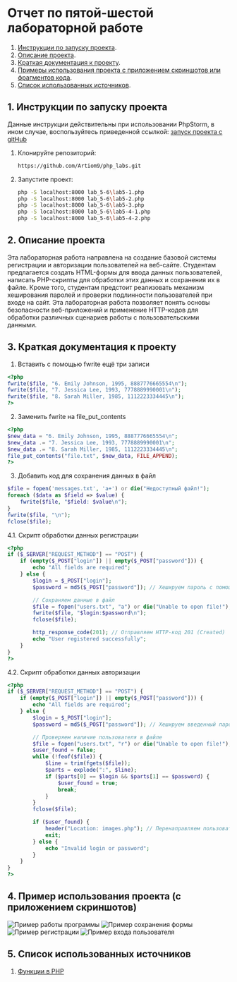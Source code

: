 # Отчет по пятой-шестой лабораторной работе

1. [Инструкции по запуску проекта](#1-инструкции-по-запуску-проекта).
2. [Описание проекта](#2-описание-проекта).
3. [Краткая документация к проекту](#3-краткая-документация-к-проекту).
4. [Примеры использования проекта с приложением скриншотов или фрагментов кода](#4-пример-использования-проекта-с-приложением-скриншотов).
5. [Список использованных источников](#5-список-использованных-источников).

## 1. Инструкции по запуску проекта

Данные инструкции действительны при использовании PhpStorm, в ином случае, воспользуйтесь приведенной ссылкой:
[запуск проекта с gitHub](https://www.youtube.com/watch?v=6N6JFynR0gM)

1. Клонируйте репозиторий:
   ```bash
   https://github.com/Artiom9/php_labs.git
2. Запустите проект:
   <!-- Если у вас есть веб-сервер (например, Apache или Nginx), настройте его так, чтобы корневой каталог указывал на
   каталог вашего проекта.  
   Если у вас нет веб-сервера, вы можете использовать встроенный сервер PHP для тестирования: -->
   ```bash 
   php -S localhost:8000 lab_5-6\lab5-1.php
   php -S localhost:8000 lab_5-6\lab5-2.php
   php -S localhost:8000 lab_5-6\lab5-3.php
   php -S localhost:8000 lab_5-6\lab5-4-1.php
   php -S localhost:8000 lab_5-6\lab5-4-2.php

## 2. Описание проекта

Эта лабораторная работа направлена на создание базовой системы регистрации и авторизации пользователей на веб-сайте. Студентам предлагается создать HTML-формы для ввода данных пользователей, написать PHP-скрипты для обработки этих данных и сохранения их в файле. Кроме того, студентам предстоит реализовать механизм хеширования паролей и проверки подлинности пользователей при входе на сайт. Эта лабораторная работа позволяет понять основы безопасности веб-приложений и применение HTTP-кодов для обработки различных сценариев работы с пользовательскими данными.

## 3. Краткая документация к проекту
1. Вставить с помощью fwrite ещё три записи
```php
<?php
fwrite($file, "6. Emily Johnson, 1995, 8887776665554\n");
fwrite($file, "7. Jessica Lee, 1993, 7778889990001\n");
fwrite($file, "8. Sarah Miller, 1985, 1112223334445\n");
?>
```

2. Заменить fwrite на file_put_contents
```php
<?php
$new_data = "6. Emily Johnson, 1995, 8887776665554\n";
$new_data .= "7. Jessica Lee, 1993, 7778889990001\n";
$new_data .= "8. Sarah Miller, 1985, 1112223334445\n";
file_put_contents("file.txt", $new_data, FILE_APPEND);
?>
```

3. Добавить код для сохранения данных в файл
```php
$file = fopen('messages.txt', 'a+') or die("Недоступный файл!");
foreach ($data as $field => $value) {
    fwrite($file, "$field: $value\n");
}
fwrite($file, "\n");
fclose($file);
```

4.1. Скрипт обработки данных регистрации
```php
<?php
if ($_SERVER["REQUEST_METHOD"] == "POST") {
    if (empty($_POST["login"]) || empty($_POST["password"])) {
        echo "All fields are required";
    } else {
        $login = $_POST["login"];
        $password = md5($_POST["password"]); // Хешируем пароль с помощью MD5

        // Сохраняем данные в файл
        $file = fopen("users.txt", "a") or die("Unable to open file!");
        fwrite($file, "$login:$password\n");
        fclose($file);

        http_response_code(201); // Отправляем HTTP-код 201 (Created)
        echo "User registered successfully";
    }
}
?>
```

4.2. Скрипт обработки данных авторизации
```php
<?php
if ($_SERVER["REQUEST_METHOD"] == "POST") {
    if (empty($_POST["login"]) || empty($_POST["password"])) {
        echo "All fields are required";
    } else {
        $login = $_POST["login"];
        $password = md5($_POST["password"]); // Хешируем введенный пароль

        // Проверяем наличие пользователя в файле
        $file = fopen("users.txt", "r") or die("Unable to open file!");
        $user_found = false;
        while (!feof($file)) {
            $line = trim(fgets($file));
            $parts = explode(":", $line);
            if ($parts[0] == $login && $parts[1] == $password) {
                $user_found = true;
                break;
            }
        }
        fclose($file);

        if ($user_found) {
            header("Location: images.php"); // Перенаправляем пользователя на страницу с изображениями
            exit;
        } else {
            echo "Invalid login or password";
        }
    }
}
?>
```

## 4. Пример использования проекта (с приложением скриншотов)

![Пример работы программы](img/image1.png.png)
![Пример сохранения формы](img/image2.png.png)
![Пример регистрации](img/image3.png.png)
![Пример входа пользователя](img/image4.png.png)

## 5. Список использованных источников

1. [Функции в PHP](https://www.php.net/manual/ru/functions.user-defined.php)